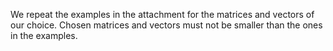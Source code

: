 We repeat the examples in the attachment for  the matrices and vectors of our choice. 
Chosen matrices and vectors must not be smaller than the ones in the examples.
